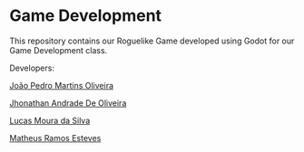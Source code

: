 # Game Development

This repository contains our Roguelike Game developed using Godot for our Game Development class.

Developers:

[João Pedro Martins Oliveira](https://github.com/joao-zip)

[Jhonathan Andrade De Oliveira](https://github.com/)

[Lucas Moura da Silva](https://github.com/lucasmsilva-unifesp)

[Matheus Ramos Esteves](https://github.com/Esteves31)
